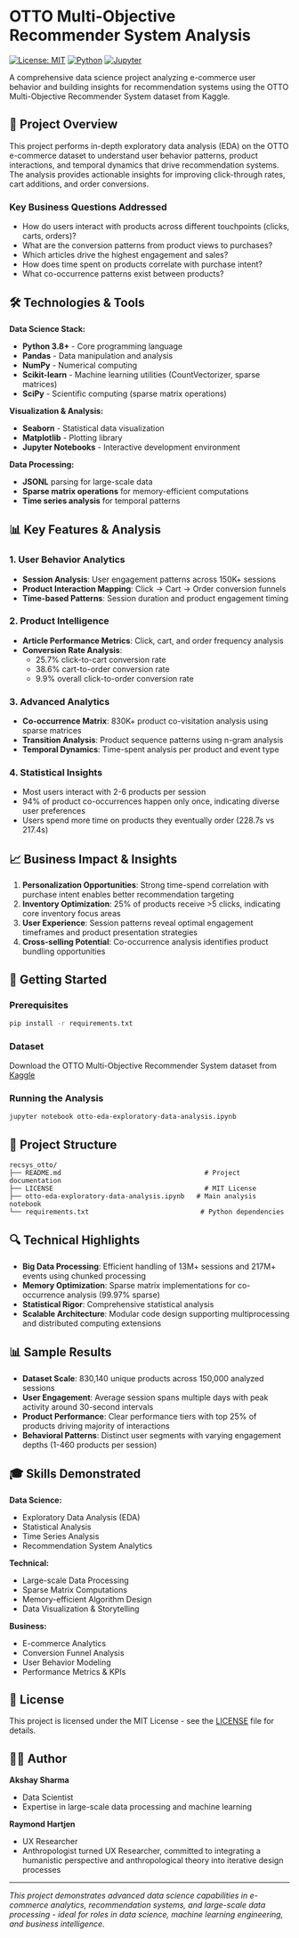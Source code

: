 # OTTO Multi-Objective Recommender System Analysis

[![License: MIT](https://img.shields.io/badge/License-MIT-yellow.svg)](https://opensource.org/licenses/MIT)
[![Python](https://img.shields.io/badge/Python-3.8+-blue.svg)](https://python.org)
[![Jupyter](https://img.shields.io/badge/Jupyter-Notebook-orange.svg)](https://jupyter.org)

A comprehensive data science project analyzing e-commerce user behavior and building insights for recommendation systems using the OTTO Multi-Objective Recommender System dataset from Kaggle.

## 🎯 Project Overview

This project performs in-depth exploratory data analysis (EDA) on the OTTO e-commerce dataset to understand user behavior patterns, product interactions, and temporal dynamics that drive recommendation systems. The analysis provides actionable insights for improving click-through rates, cart additions, and order conversions.

### Key Business Questions Addressed
- How do users interact with products across different touchpoints (clicks, carts, orders)?
- What are the conversion patterns from product views to purchases?
- Which articles drive the highest engagement and sales?
- How does time spent on products correlate with purchase intent?
- What co-occurrence patterns exist between products?

## 🛠️ Technologies & Tools

**Data Science Stack:**
- **Python 3.8+** - Core programming language
- **Pandas** - Data manipulation and analysis
- **NumPy** - Numerical computing
- **Scikit-learn** - Machine learning utilities (CountVectorizer, sparse matrices)
- **SciPy** - Scientific computing (sparse matrix operations)

**Visualization & Analysis:**
- **Seaborn** - Statistical data visualization
- **Matplotlib** - Plotting library
- **Jupyter Notebooks** - Interactive development environment

**Data Processing:**
- **JSONL** parsing for large-scale data
- **Sparse matrix operations** for memory-efficient computations
- **Time series analysis** for temporal patterns

## 📊 Key Features & Analysis

### 1. User Behavior Analytics
- **Session Analysis**: User engagement patterns across 150K+ sessions
- **Product Interaction Mapping**: Click → Cart → Order conversion funnels
- **Time-based Patterns**: Session duration and product engagement timing

### 2. Product Intelligence
- **Article Performance Metrics**: Click, cart, and order frequency analysis
- **Conversion Rate Analysis**: 
  - 25.7% click-to-cart conversion rate
  - 38.6% cart-to-order conversion rate
  - 9.9% overall click-to-order conversion rate

### 3. Advanced Analytics
- **Co-occurrence Matrix**: 830K+ product co-visitation analysis using sparse matrices
- **Transition Analysis**: Product sequence patterns using n-gram analysis
- **Temporal Dynamics**: Time-spent analysis per product and event type

### 4. Statistical Insights
- Most users interact with 2-6 products per session
- 94% of product co-occurrences happen only once, indicating diverse user preferences
- Users spend more time on products they eventually order (228.7s vs 217.4s)

## 📈 Business Impact & Insights

1. **Personalization Opportunities**: Strong time-spend correlation with purchase intent enables better recommendation targeting
2. **Inventory Optimization**: 25% of products receive >5 clicks, indicating core inventory focus areas
3. **User Experience**: Session patterns reveal optimal engagement timeframes and product presentation strategies
4. **Cross-selling Potential**: Co-occurrence analysis identifies product bundling opportunities

## 🚀 Getting Started

### Prerequisites
```bash
pip install -r requirements.txt
```

### Dataset
Download the OTTO Multi-Objective Recommender System dataset from [Kaggle](https://www.kaggle.com/competitions/otto-recommender-system)

### Running the Analysis
```bash
jupyter notebook otto-eda-exploratory-data-analysis.ipynb
```

## 📁 Project Structure
```
recsys_otto/
├── README.md                                    # Project documentation
├── LICENSE                                      # MIT License
├── otto-eda-exploratory-data-analysis.ipynb   # Main analysis notebook
└── requirements.txt                            # Python dependencies
```

## 🔍 Technical Highlights

- **Big Data Processing**: Efficient handling of 13M+ sessions and 217M+ events using chunked processing
- **Memory Optimization**: Sparse matrix implementations for co-occurrence analysis (99.97% sparse)
- **Statistical Rigor**: Comprehensive statistical analysis
- **Scalable Architecture**: Modular code design supporting multiprocessing and distributed computing extensions

## 📊 Sample Results

- **Dataset Scale**: 830,140 unique products across 150,000 analyzed sessions
- **User Engagement**: Average session spans multiple days with peak activity around 30-second intervals
- **Product Performance**: Clear performance tiers with top 25% of products driving majority of interactions
- **Behavioral Patterns**: Distinct user segments with varying engagement depths (1-460 products per session)

## 🎓 Skills Demonstrated

**Data Science:**
- Exploratory Data Analysis (EDA)
- Statistical Analysis
- Time Series Analysis
- Recommendation System Analytics

**Technical:**
- Large-scale Data Processing
- Sparse Matrix Computations
- Memory-efficient Algorithm Design
- Data Visualization & Storytelling

**Business:**
- E-commerce Analytics
- Conversion Funnel Analysis
- User Behavior Modeling
- Performance Metrics & KPIs

## 📝 License

This project is licensed under the MIT License - see the [LICENSE](LICENSE) file for details.

## 👨‍💻 Author

**Akshay Sharma**
- Data Scientist
- Expertise in large-scale data processing and machine learning

**Raymond Hartjen**
- UX Researcher
- Anthropologist turned UX Researcher, committed to integrating a humanistic perspective and anthropological theory into iterative design processes

---

*This project demonstrates advanced data science capabilities in e-commerce analytics, recommendation systems, and large-scale data processing - ideal for roles in data science, machine learning engineering, and business intelligence.*
